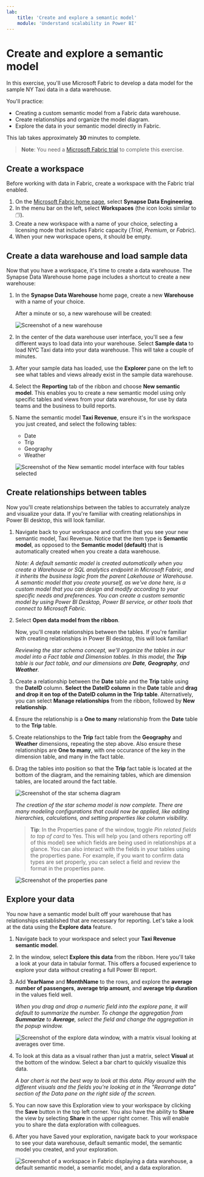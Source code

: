 ```yaml
---
lab:
    title: 'Create and explore a semantic model'
    module: 'Understand scalability in Power BI'
---
```


# Create and explore a semantic model

In this exercise, you'll use Microsoft Fabric to develop a data model for the sample NY Taxi data in a data warehouse.

You'll practice:

- Creating a custom semantic model from a Fabric data warehouse.
- Create relationships and organize the model diagram.
- Explore the data in your semantic model directly in Fabric.

This lab takes approximately **30** minutes to complete.

> **Note**: You need a [Microsoft Fabric trial](https://learn.microsoft.com/fabric/get-started/fabric-trial) to complete this exercise.

## Create a workspace

Before working with data in Fabric, create a workspace with the Fabric trial enabled.

1. On the [Microsoft Fabric home page](https://app.fabric.microsoft.com), select **Synapse Data Engineering**.
1. In the menu bar on the left, select **Workspaces** (the icon looks similar to &#128455;).
1. Create a new workspace with a name of your choice, selecting a licensing mode that includes Fabric capacity (*Trial*, *Premium*, or *Fabric*).
1. When your new workspace opens, it should be empty.

## Create a data warehouse and load sample data

Now that you have a workspace, it's time to create a data warehouse. The Synapse Data Warehouse home page includes a shortcut to create a new warehouse:

1. In the **Synapse Data Warehouse** home page, create a new **Warehouse** with a name of your choice.

    After a minute or so, a new warehouse will be created:
    
    ![Screenshot of a new warehouse](./Images/new-data-warehouse2.png)

1. In the center of the data warehouse user interface, you'll see a few different ways to load data into your warehouse. Select **Sample data** to load NYC Taxi data into your data warehouse. This will take a couple of minutes.

1. After your sample data has loaded, use the **Explorer** pane on the left to see what tables and views already exist in the sample data warehouse.

1. Select the **Reporting** tab of the ribbon and choose **New semantic model**. This enables you to create a new semantic model using only specific tables and views from your data warehouse, for use by data teams and the business to build reports.

1. Name the semantic model **Taxi Revenue**, ensure it's in the workspace you just created, and select the following tables:
   - Date
   - Trip
   - Geography
   - Weather
     
   ![Screenshot of the New semantic model interface with four tables selected](./Images/new-semantic-model.png)
     
## Create relationships between tables

Now you'll create relationships between the tables to accurrately analyze and visualize your data. If you're familiar with creating relationships in Power BI desktop, this will look familiar.

1. Navigate back to your workspace and confirm that you see your new semantic model, Taxi Revenue. Notice that the item type is **Semantic model**, as opposed to the **Semantic model (default)** that is automatically created when you create a data warehouse.

     *Note: A default semantic model is created automatically when you create a Warehouse or SQL analytics endpoint in Microsoft Fabric, and it inherits the business logic from the parent Lakehouse or Warehouse. A semantic model that you create yourself, as we've done here, is a custom model that you can design and modify according to your specific needs and preferences. You can create a custom semantic model by using Power BI Desktop, Power BI service, or other tools that connect to Microsoft Fabric.*

1. Select **Open data model from the ribbon**.
   
    Now, you'll create relationships between the tables. If you're familiar with creating relationships in Power BI desktop, this will look familiar!

    *Reviewing the star schema concept, we'll organize the tables in our model into a Fact table and Dimension tables. In this model, the **Trip** table is our fact table, and our dimensions are **Date**, **Geography**, and **Weather**.*

1. Create a relationship between the **Date** table and the **Trip** table using the **DateID** column. **Select the DateID column** in the **Date** table and **drag and drop it on top of the DateID column in the Trip table**. Alternatively, you can select **Manage relationships** from the ribbon, followed by **New relationship**.

1. Ensure the relationship is a **One to many** relationship from the **Date** table to the **Trip** table.

1. Create relationships to the **Trip** fact table from the **Geography** and **Weather** dimensions, repeating the step above. Also ensure these relationships are **One to many**, with one occurance of the key in the dimension table, and many in the fact table. 

1. Drag the tables into position so that the **Trip** fact table is located at the bottom of the diagram, and the remaining tables, which are dimension tables, are located around the fact table.

    ![Screenshot of the star schema diagram](./Images/star-schema-diagram.png)

    *The creation of the star schema model is now complete. There are many modeling configurations that could now be applied, like adding hierarchies, calculations, and setting properties like column visibility.*

    > **Tip**: In the Properties pane of the window, toggle *Pin related fields to top of card* to Yes. This will help you (and others reporting off of this model) see which fields are being used in relationships at a glance. You can also interact with the fields in your tables using the properties pane. For example, if you want to confirm data types are set properly, you can select a field and review the format in the properties pane.

     ![Screenshot of the properties pane](./Images/properties-pane.png)

## Explore your data

You now have a semantic model built off your warehouse that has relationships established that are necessary for reporting. Let's take a look at the data using the **Explore data** feature.

1. Navigate back to your workspace and select your **Taxi Revenue semantic model**.

1. In the window, select **Explore this data** from the ribbon. Here you'll take a look at your data in tabular format. This offers a focused experience to explore your data without creating a full Power BI report.

1. Add **YearName** and **MonthName** to the rows, and explore the **average number of passengers**, **average trip amount**, and **average trip duration** in the values field well.

    *When you drag and drop a numeric field into the explore pane, it will default to summarize the number. To change the aggregation from **Summarize** to **Average**, select the field and change the aggregation in the popup window.*

    ![Screenshot of the explore data window, with a matrix visual looking at averages over time.](./Images/explore-data-fabric.png)

1. To look at this data as a visual rather than just a matrix, select **Visual** at the bottom of the window. Select a bar chart to quickly visualize this data.

   *A bar chart is not the best way to look at this data. Play around with the different visuals and the fields you're looking at in the "Rearrange data" section of the Data pane on the right side of the screen.*

1. You can now save this Exploration view to your workspace by clicking the **Save** button in the top left corner. You also have the ability to **Share** the view by selecting **Share** in the upper right corner. This will enable you to share the data exploration with colleagues.

1. After you have Saved your exploration, navigate back to your workspace to see your data warehouse, default semantic model, the semantic model you created, and your exploration.

    ![Screenshot of a workspace in Fabric displaying a data warehouse, a default semantic model, a semantic model, and a data exploration.](./Images/semantic-model-workspace.png)

